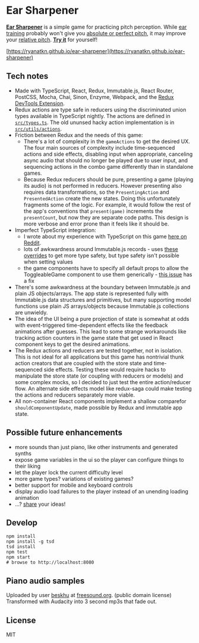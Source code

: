# Ear Sharpener

[__Ear Sharpener__](https://ryanatkn.github.io/ear-sharpener) is a
simple game for practicing pitch perception.
While [ear training](https://en.wikipedia.org/wiki/Ear_training) probably won't give
you [absolute or perfect pitch](https://en.wikipedia.org/wiki/Absolute_pitch), it may improve
your [relative pitch](https://en.wikipedia.org/wiki/Relative_pitch).
[__Try it__](https://ryanatkn.github.io/ear-sharpener) for yourself!

[https://ryanatkn.github.io/ear-sharpener](https://ryanatkn.github.io/ear-sharpener)

## Tech notes
- Made with TypeScript, React, Redux, Immutable.js, React Router, PostCSS, Mocha, Chai, Sinon,
  Enzyme, Webpack, and the [Redux DevTools Extension](https://github.com/zalmoxisus/redux-devtools-extension).
- Redux actions are type safe in reducers using the discriminated union types available in TypeScript nightly.
  The actions are defined in [`src/types.ts`](https://github.com/ryanatkn/ear-sharpener/blob/master/src/types.ts).
  The old ununsed hacky action implementation is in
  [`src/utils/actions`](https://github.com/ryanatkn/ear-sharpener/blob/master/src/utils/actions/index.ts).
- Friction between Redux and the needs of this game:
    - There's a lot of complexity in the `gameActions` to get the desired UX.
      The four main sources of complexity include time-sequenced actions and side effects,
      disabling input when appropriate, canceling async audio that should no longer be played due
      to user input, and sequencing actions in the combo game differently than in standalone games.
    - Because Redux reducers should be pure, presenting a game (playing its audio) is not performed in reducers.
      However presenting also requires data transformations,
      so the `PresentingAction` and `PresentedAction` create the new states.
      Doing this unfortunately fragments some of the logic.
      For example, it would follow the rest of the app's conventions that `present(game)`
      increments the `presentCount`, but now they are separate code paths.
      This design is more verbose and error prone than it feels like it should be.
- Imperfect TypeScript integration:
    - I wrote about my experience with TypeScript on this
      game [here on Reddit](https://www.reddit.com/r/typescript/comments/4oa3gz/a_summary_of_my_experience_working_with/).
    - lots of awkwardness around Immutable.js records -
      uses [these overrides](https://github.com/facebook/immutable-js/issues/341#issuecomment-147940378)
      to get more type safety, but type safety isn't possible when setting values
    - the game components have to specify all default props to allow the ToggleableGame component to use them generically -
      [this issue](https://github.com/Microsoft/TypeScript/issues/3960) has a fix
- There's some awkwardness at the boundary between Immutable.js and plain JS objects/arrays.
  The app state is represented fully with Immutable.js data structures and primitives,
but many supporting model functions use plain JS arrays/objects because Immutable.js collections are unwieldy.
- The idea of the UI being a pure projection of state is somewhat at odds with event-triggered
  time-dependent effects like the feedback animations after guesses.
  This lead to some strange workarounds like tracking action counters in the game state
  that get used in React component keys to get the desired animations.
- The Redux actions and reducers are tested together, not in isolation.
  This is not ideal for all applications but this game has nontrivial thunk action creators that
  are coupled with the store state and time-sequenced side effects.
  Testing these would require hacks to manipulate the store state
  (or coupling with reducers or models) and some complex mocks,
  so I decided to just test the entire action/reducer flow.
  An alternate side effects model like redux-saga could make testing
  the actions and reducers separately more viable.
- All non-container React components implement a shallow comparefor `shouldComponentUpdate`,
  made possible by Redux and immutable app state.

## Possible future enhancements
- more sounds than just piano, like other instruments and generated synths
- expose game variables in the ui so the player can configure things to their liking
- let the player lock the current difficulty level
- more game types? variations of existing games?
- better support for mobile and keyboard controls
- display audio load failures to the player instead of an unending loading animation
- ...? [share](https://github.com/ryanatkn/ear-sharpener/issues) your ideas!

## Develop

    npm install
    npm install -g tsd
    tsd install
    npm test
    npm start
    # browse to http://localhost:8080

## Piano audio samples

Uploaded by user [beskhu](https://www.freesound.org/people/beskhu/)
at [freesound.org](https://www.freesound.org/search/?q=piano&f=grouping_pack%3A%2217088_Upright+piano+multisamples%22&s=score+desc&advanced=0&g=1).
(public domain license) Transformed with Audacity into 3 second mp3s that fade out.

## License
MIT
